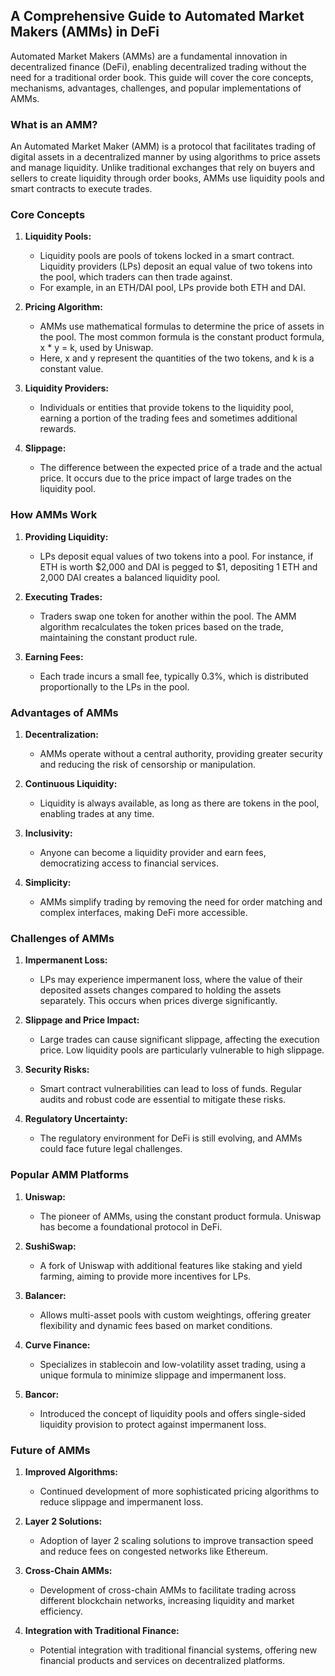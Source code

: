 
## A Comprehensive Guide to Automated Market Makers (AMMs) in DeFi

Automated Market Makers (AMMs) are a fundamental innovation in decentralized finance (DeFi), enabling decentralized trading without the need for a traditional order book. This guide will cover the core concepts, mechanisms, advantages, challenges, and popular implementations of AMMs.

### What is an AMM?

An Automated Market Maker (AMM) is a protocol that facilitates trading of digital assets in a decentralized manner by using algorithms to price assets and manage liquidity. Unlike traditional exchanges that rely on buyers and sellers to create liquidity through order books, AMMs use liquidity pools and smart contracts to execute trades.

### Core Concepts

1. **Liquidity Pools:**
   - Liquidity pools are pools of tokens locked in a smart contract. Liquidity providers (LPs) deposit an equal value of two tokens into the pool, which traders can then trade against.
   - For example, in an ETH/DAI pool, LPs provide both ETH and DAI.

2. **Pricing Algorithm:**
   - AMMs use mathematical formulas to determine the price of assets in the pool. The most common formula is the constant product formula, x * y = k, used by Uniswap.
   - Here, x and y represent the quantities of the two tokens, and k is a constant value.

3. **Liquidity Providers:**
   - Individuals or entities that provide tokens to the liquidity pool, earning a portion of the trading fees and sometimes additional rewards.

4. **Slippage:**
   - The difference between the expected price of a trade and the actual price. It occurs due to the price impact of large trades on the liquidity pool.

### How AMMs Work

1. **Providing Liquidity:**
   - LPs deposit equal values of two tokens into a pool. For instance, if ETH is worth $2,000 and DAI is pegged to $1, depositing 1 ETH and 2,000 DAI creates a balanced liquidity pool.

2. **Executing Trades:**
   - Traders swap one token for another within the pool. The AMM algorithm recalculates the token prices based on the trade, maintaining the constant product rule.

3. **Earning Fees:**
   - Each trade incurs a small fee, typically 0.3%, which is distributed proportionally to the LPs in the pool.

### Advantages of AMMs

1. **Decentralization:**
   - AMMs operate without a central authority, providing greater security and reducing the risk of censorship or manipulation.

2. **Continuous Liquidity:**
   - Liquidity is always available, as long as there are tokens in the pool, enabling trades at any time.

3. **Inclusivity:**
   - Anyone can become a liquidity provider and earn fees, democratizing access to financial services.

4. **Simplicity:**
   - AMMs simplify trading by removing the need for order matching and complex interfaces, making DeFi more accessible.

### Challenges of AMMs

1. **Impermanent Loss:**
   - LPs may experience impermanent loss, where the value of their deposited assets changes compared to holding the assets separately. This occurs when prices diverge significantly.

2. **Slippage and Price Impact:**
   - Large trades can cause significant slippage, affecting the execution price. Low liquidity pools are particularly vulnerable to high slippage.

3. **Security Risks:**
   - Smart contract vulnerabilities can lead to loss of funds. Regular audits and robust code are essential to mitigate these risks.

4. **Regulatory Uncertainty:**
   - The regulatory environment for DeFi is still evolving, and AMMs could face future legal challenges.

### Popular AMM Platforms

1. **Uniswap:**
   - The pioneer of AMMs, using the constant product formula. Uniswap has become a foundational protocol in DeFi.

2. **SushiSwap:**
   - A fork of Uniswap with additional features like staking and yield farming, aiming to provide more incentives for LPs.

3. **Balancer:**
   - Allows multi-asset pools with custom weightings, offering greater flexibility and dynamic fees based on market conditions.

4. **Curve Finance:**
   - Specializes in stablecoin and low-volatility asset trading, using a unique formula to minimize slippage and impermanent loss.

5. **Bancor:**
   - Introduced the concept of liquidity pools and offers single-sided liquidity provision to protect against impermanent loss.

### Future of AMMs

1. **Improved Algorithms:**
   - Continued development of more sophisticated pricing algorithms to reduce slippage and impermanent loss.

2. **Layer 2 Solutions:**
   - Adoption of layer 2 scaling solutions to improve transaction speed and reduce fees on congested networks like Ethereum.

3. **Cross-Chain AMMs:**
   - Development of cross-chain AMMs to facilitate trading across different blockchain networks, increasing liquidity and market efficiency.

4. **Integration with Traditional Finance:**
   - Potential integration with traditional financial systems, offering new financial products and services on decentralized platforms.

